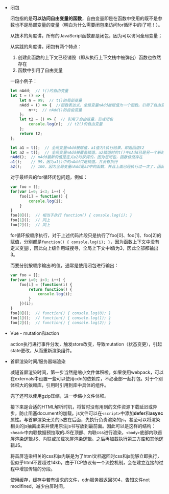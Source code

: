 - 闭包

  闭包指的是**可以访问自由变量的函数**，自由变量即是在函数中使用的既不是参数也不是局部变量的变量（明白为什么需要闭包来访问for循环中的i了吧！）。

  从技术的角度讲，所有的JavaScript函数都是闭包，因为可以访问全局变量；

  从实践的角度讲，闭包有两个特点：

  1. 创建此函数的上下文已经销毁（即从执行上下文栈中被弹出）函数也依然存在
  2. 函数中引用了自由变量

  一段小例子：

  ```js
  let nAdd;  // t()的自由变量
  let t = () => {
      let n = 99;  // t()的局部变量
      nAdd = () => {  //函数表达式，全局变量nAdd被赋值为一个函数。引用了自由变量，形成闭包
          n++;  // nAdd()的自由变量
      };
      let t2 = () => {  // 引用了自由变量，形成闭包
          console.log(n);  // t2()的自由变量
      };
      return t2;
  };

  let a1 = t();  // 全局变量nAdd被赋值，a1值为t执行结果，即返回值t2
  let a2 = t();  // 全局变量nAdd被覆盖赋值，a2赋值时的t()中nAdd已是另一个新的匿名函数
  nAdd();  // nAdd最新的值是定义a2时获得的，因为是闭包，函数依然存在
  a1();    // 99，因为a1()中的nAdd只是赋值，并没有执行
  a2();    // 100，因为全局变量nAdd是a2中的函数，并且上面已经执行过一次了，因此a2中执行了n++
  ```

  对于最经典的for循环闭包问题，例如：

  ```js
  var foo = [];
  for(var i=0; i<3; i++) {
      foo[i] = function() {
          console.log(i);
      }
  }
  foo[0]();  // 相当于执行 function() { console.log(i); }
  foo[1]();  // 同上
  foo[2]();  // 同上
  ```

  for循环按顺序执行，对于上述代码片段只是执行了foo[0]、foo[1]、foo[2]的赋值，分别都是`function() { console.log(i); }`，因为函数上下文中没有定义变量i，因此向上级作用域搜寻，全局上下文中i值为3，因此全部都输出3。

  而要分别按顺序输出i的值，通常是使用闭包进行输出：

  ```js
  var foo = [];
  for(var i=0; i<3; i++) {
      foo[i] = (function(i) {
          return function() {
              console.log(i);
          }
      })(i);
  }
  foo[0]();  // function() { console.log(0); }
  foo[1]();  // function() { console.log(1); }
  foo[2]();  // function() { console.log(2); }
  ```

- Vue - mutation和action

  action执行进行事件分发，触发store改变，导致mutation（状态变更），引起state更改，从而重新渲染组件。

- 首屏渲染时间/服务器端渲染

  减短首屏渲染时间，第一步当然是缩小文件体积啦。如果使用webpack，可以在externals中设置一些可以使用cdn的依赖库，不必全部一起打包。对于个别体积大的依赖库，引用时引用到库中具体的组件。

  完了还可以使用gzip压缩，进一步缩小文件体积。

  接下来是合适的HTML解析时机，将暂时没有用到的文件资源下载延迟或异步，防止阻塞document的加载。js文件可以在`<script>`中添加**defer**和**async**属性。与首屏渲染无关的js放在后面，先执行负责渲染的js，甚至可以将渲染相关的js抽离出来并使用原生js书写放到最前面。因此可以是这样的结构：`<head>`中内联数据预拉取的JS在顶部、内联css进行渲染，`<body>`底部内联首屏渲染逻辑JS、内联或加载次屏渲染逻辑。之后再加载执行第三方库和其他逻辑JS。

  将首屏渲染相关的css和js内联是为了html文档返回时css和js能够立即执行，但似乎html不要超过14kb，由于TCP协议有一个流控机制，会在建立连接的过程中增加传输的分段。

  使用缓存，缓存中若有请求的文件，cdn服务器返回304，告知文件not modifined，减少白屏时间。